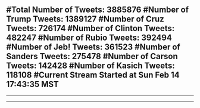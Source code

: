 #Total Number of Tweets: 3885876 
#Number of Trump Tweets: 1389127
#Number of Cruz Tweets: 726174
#Number of Clinton Tweets: 482247
#Number of Rubio Tweets: 392494
#Number of Jeb! Tweets: 361523
#Number of Sanders Tweets: 275478
#Number of Carson Tweets: 142428
#Number of Kasich Tweets: 118108
#Current Stream Started at Sun Feb 14 17:43:35 MST
---
---
---
